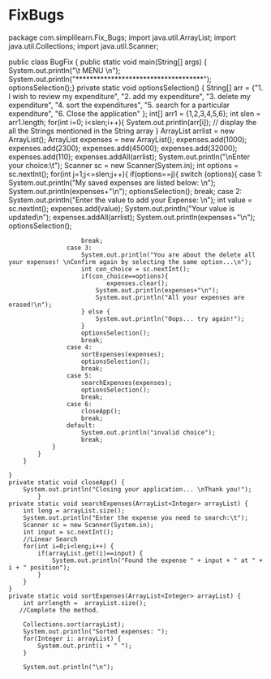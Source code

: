 # FixBugs

package com.simplilearn.Fix_Bugs;
import java.util.ArrayList;
import java.util.Collections;
import java.util.Scanner;

public class BugFix {
	public static void main(String[] args) {
        System.out.println("\t MENU \n");
        System.out.println("************************************");
        optionsSelection();}
	private static void optionsSelection() {
        String[] arr = {"1. I wish to review my expenditure",
                "2. add my expenditure",
                "3. delete my expenditure",
                "4. sort the expenditures",
                "5. search for a particular expenditure",
                "6. Close the application"
        };
        int[] arr1 = {1,2,3,4,5,6};
        int  slen = arr1.length;
        for(int i=0; i<slen;i++){
            System.out.println(arr[i]);
            // display the all the Strings mentioned in the String array
        }
        ArrayList<Integer> arrlist = new ArrayList<Integer>();
        ArrayList<Integer> expenses = new ArrayList<Integer>();
        expenses.add(1000);
        expenses.add(2300);
        expenses.add(45000);
        expenses.add(32000);
        expenses.add(110);
        expenses.addAll(arrlist);
        System.out.println("\nEnter your choice:\t");
        Scanner sc = new Scanner(System.in);
        int  options =  sc.nextInt();
        for(int j=1;j<=slen;j++){
            if(options==j){
                switch (options){
                    case 1:
                        System.out.println("My saved expenses are listed below: \n");
                        System.out.println(expenses+"\n");
                        optionsSelection();
                        break;
                    case 2:
                        System.out.println("Enter the value to add your Expense: \n");
                        int value = sc.nextInt();
                        expenses.add(value);
                        System.out.println("Your value is updated\n");
                        expenses.addAll(arrlist);
                        System.out.println(expenses+"\n");
                        optionsSelection();

                        break;
                    case 3:
                        System.out.println("You are about the delete all your expenses! \nConfirm again by selecting the same option...\n");
                        int con_choice = sc.nextInt();
                        if(con_choice==options){
                               expenses.clear();
                            System.out.println(expenses+"\n");
                            System.out.println("All your expenses are erased!\n");
                        } else {
                            System.out.println("Oops... try again!");
                        }
                        optionsSelection();
                        break;
                    case 4:
                        sortExpenses(expenses);
                        optionsSelection();
                        break;
                    case 5:
                        searchExpenses(expenses);
                        optionsSelection();
                        break;
                    case 6:
                        closeApp();
                        break;
                    default:
                        System.out.println("invalid choice");
                        break;
                }
            }
        }

    }
    private static void closeApp() {
        System.out.println("Closing your application... \nThank you!");
            }
    private static void searchExpenses(ArrayList<Integer> arrayList) {
        int leng = arrayList.size();
        System.out.println("Enter the expense you need to search:\t");
        Scanner sc = new Scanner(System.in);
        int input = sc.nextInt();
        //Linear Search
        for(int i=0;i<leng;i++) {
        	if(arrayList.get(i)==input) {
        		System.out.println("Found the expense " + input + " at " + i + " position");
        	}
        }
    }
    private static void sortExpenses(ArrayList<Integer> arrayList) {
		int arrlength =  arrayList.size();
       //Complete the method.
        
        Collections.sort(arrayList);
        System.out.println("Sorted expenses: ");
        for(Integer i: arrayList) {
        	System.out.print(i + " ");
        }
        
        System.out.println("\n");
